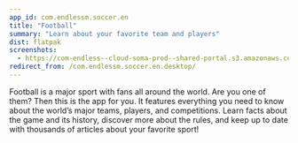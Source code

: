 ```yaml
---
app_id: com.endlessm.soccer.en
title: "Football"
summary: "Learn about your favorite team and players"
dist: flatpak
screenshots:
  - https://com-endless--cloud-soma-prod--shared-portal.s3.amazonaws.com/apps.291.screenshots.25528bd9-5d84-4007-b88e-0ff567c67733_201810232112995656.png
redirect_from: /com.endlessm.soccer.en.desktop/
---
```


<p>Football is a major sport with fans all around the world. Are you one of them? Then this is the app for you. It features everything you need to know about the world’s major teams, players, and competitions. Learn facts about the game and its history, discover more about the rules, and keep up to date with thousands of articles about your favorite sport!</p>